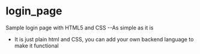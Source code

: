 # login_page
Sample login page with HTML5 and CSS
--As simple as it is
- It is just plain html and CSS, you can add your own backend language to make it functional
